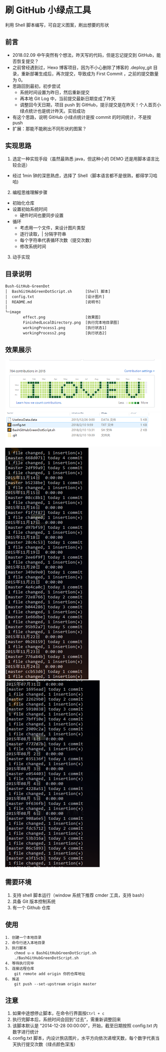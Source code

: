 # 刷 GitHub 小绿点工具
 利用 Shell 脚本编写，可自定义图案，刷出想要的形状

 ## 前言
- 2018.02.09 中午突然有个想法，昨天写的代码，但是忘记提交到 GitHub，能否恢复提交？
- 之前曾经遇到过，Hexo 博客项目，因为不小心删除了博客的 .deploy_git 目录，重新部署生成后，再次提交，导致成为 First Commit ，之前的提交数量为 0。
- 思路回到最初，初步尝试
  - 系统时间设置为昨日，然后重新提交
  - 再本地 Git Log 中，当前提交最新日期变成了昨天
  - 调整回今天日期，项目 push 到 GitHub，提示提交是在昨天！个人首页小绿点统计也是统计昨天。实验成功
- 有这个思路，说明 GitHub 小绿点统计是按 commit 的时间统计，不是按 push
- 扩展：那能不能刷出不同形状的图案？

## 实现思路
1. 选定一种实现手段（虽然最熟悉 java，但这种小的 DEMO 还是用脚本语言比较合适）
  - 经过 1min 钟的深思熟虑，选择了 Shell（脚本语言都不是很熟，都得学习哈哈)
2. 编程思维理解步骤
  - 初始化仓库
  - 设置初始系统时间
    - 硬件时间也要同步设置
  - 循环
    - 考虑用一个文件，来设计图片类型
    - 逐行读取，| 分隔字符串
    - 每个字符串代表循环次数（提交次数）
    - 修改系统时间
3. 动手实现

## 目录说明
```
Bush-GitHub-GreenDot
│  BashGitHubGreenDotScript.sh   	[Shell 脚本]
│  config.txt					 	[设计图片]
│  README.md					 	[说明书]
│
└─image
        effect.png					[效果图]
        FinishedLocalDirectory.png  [执行完本地目录图]
        workingProcess1.png  		[执行状态1]
        workingProcess2.png			[执行状态2]
```

## 效果展示
![效果图](image/effect.png)
![执行完本地目录图](image/FinishedLocalDirectory.png)
![执行状态1](image/workingProcess1.png)
![执行状态2](image/workingProcess2.png)


## 需要环境
1. 支持 shell 脚本运行（window 系统下推荐 cmder 工具，支持 bash）
2. 具备 Git 版本控制系统
3. 有一个 Github 仓库

## 使用
```
1. 创建一个本地目录
2. 命令行进入本地目录
3. 执行脚本
	chmod u-x BashGitHubGreenDotScript.sh
	./BashGitHubGreenDotScript.sh
4. 等待执行完毕
5. 连接远程仓库
	git remote add origin 你的仓库地址
6. 推送
	git push --set-upstream origin master
```

## 注意
1. 如果中途想停止脚本，在命令行界面按`Ctrl + c`
2. 执行完脚本后，系统时间会回到“过去”，需重新调整回来
3. 该脚本默认是 "2014-12-28 00:00:00"，开始，截至日期按照 config.txt 内数字进行统计
4. config.txt 脚本，内设计旅店图片，水平方向依次递增天数，每个数字代表当天执行提交次数（绿点颜色深浅）